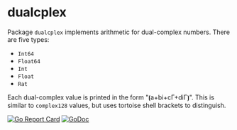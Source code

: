 # dualcplex

Package `dualcplex` implements arithmetic for dual-complex numbers. There are five types:

* `Int64`
* `Float64`
* `Int`
* `Float`
* `Rat`

Each dual-complex value is printed in the form "⦗a+bi+cΓ+diΓ⦘". This is similar to `complex128` values, but uses tortoise shell brackets to distinguish.

[![Go Report Card](https://goreportcard.com/badge/gojp/goreportcard)](https://goreportcard.com/report/github.com/meirizarrygelpi/numbers/dualcplex) [![GoDoc](https://godoc.org/github.com/meirizarrygelpi/numbers/dualcplex?status.svg)](https://godoc.org/github.com/meirizarrygelpi/numbers/dualcplex)
